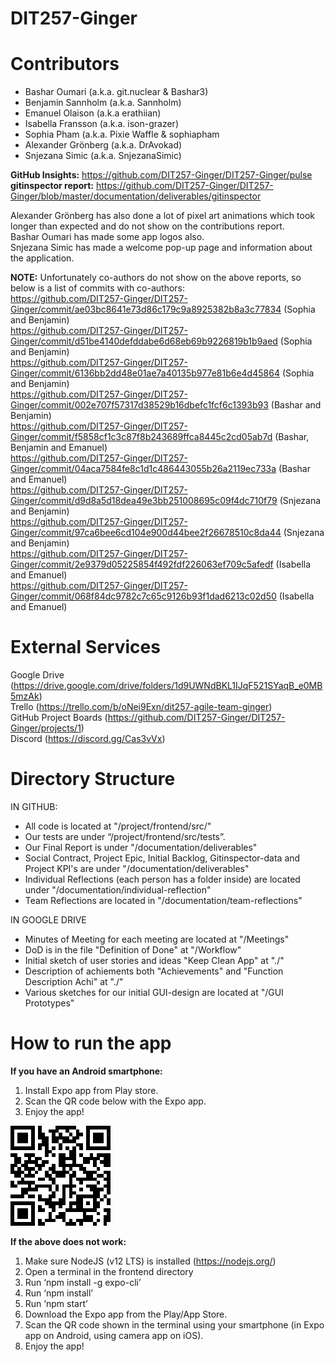 # DIT257-Ginger
# Contributors

- Bashar Oumari (a.k.a. git.nuclear & Bashar3)  
- Benjamin Sannholm (a.k.a. Sannholm)  
- Emanuel Olaison (a.k.a erathiian)  
- Isabella Fransson (a.k.a. ison-grazer)  
- Sophia Pham (a.k.a. Pixie Waffle & sophiapham  
- Alexander Grönberg (a.k.a. DrAvokad)  
- Snjezana Simic (a.k.a. SnjezanaSimic)

**GitHub Insights:** https://github.com/DIT257-Ginger/DIT257-Ginger/pulse  
**gitinspector report:** https://github.com/DIT257-Ginger/DIT257-Ginger/blob/master/documentation/deliverables/gitinspector

Alexander Grönberg has also done a lot of pixel art animations which took longer than expected and do not show on the contributions report.  
Bashar Oumari has made some app logos also.  
Snjezana Simic has made a welcome pop-up page and information about the application.

**NOTE:** Unfortunately co-authors do not show on the above reports, so below is a list of commits with co-authors:  
https://github.com/DIT257-Ginger/DIT257-Ginger/commit/ae03bc8641e73d86c179c9a8925382b8a3c77834 (Sophia and Benjamin)  
https://github.com/DIT257-Ginger/DIT257-Ginger/commit/d51be4140defddabe6d68eb69b9226819b1b9aed (Sophia and Benjamin)  
https://github.com/DIT257-Ginger/DIT257-Ginger/commit/6136bb2dd48e01ae7a40135b977e81b6e4d45864 (Sophia and Benjamin)  
https://github.com/DIT257-Ginger/DIT257-Ginger/commit/002e707f57317d38529b16dbefc1fcf6c1393b93 (Bashar and Benjamin)  
https://github.com/DIT257-Ginger/DIT257-Ginger/commit/f5858cf1c3c87f8b243689ffca8445c2cd05ab7d (Bashar, Benjamin and Emanuel)  
https://github.com/DIT257-Ginger/DIT257-Ginger/commit/04aca7584fe8c1d1c486443055b26a2119ec733a (Bashar and Emanuel)  
https://github.com/DIT257-Ginger/DIT257-Ginger/commit/d9d8a5d18dea49e3bb251008695c09f4dc710f79 (Snjezana and Benjamin)  
https://github.com/DIT257-Ginger/DIT257-Ginger/commit/97ca6bee6cd104e900d44bee2f26678510c8da44 (Snjezana and Benjamin)  
https://github.com/DIT257-Ginger/DIT257-Ginger/commit/2e9379d05225854f492fdf226063ef709c5afedf (Isabella and Emanuel)  
https://github.com/DIT257-Ginger/DIT257-Ginger/commit/068f84dc9782c7c65c9126b93f1dad6213c02d50 (Isabella and Emanuel)  

# External Services

Google Drive (https://drive.google.com/drive/folders/1d9UWNdBKL1IJqF521SYaqB_e0MB5mzAk)  
Trello (https://trello.com/b/oNei9Exn/dit257-agile-team-ginger)  
GitHub Project Boards (https://github.com/DIT257-Ginger/DIT257-Ginger/projects/1)  
Discord (https://discord.gg/Cas3vVx)

# Directory Structure
IN GITHUB:

- All code is located at "/project/frontend/src/"
- Our tests are under “/project/frontend/src/tests”.  
- Our Final Report is under "/documentation/deliverables"
- Social Contract, Project Epic, Initial Backlog, Gitinspector-data and Project KPI's are under "/documentation/deliverables"
- Individual Reflections (each person has a folder inside) are located under "/documentation/individual-reflection"
- Team Reflections are located in "/documentation/team-reflections"

IN GOOGLE DRIVE

- Minutes of Meeting for each meeting are located at "/Meetings"
- DoD is in the file "Definition of Done" at "/Workflow"
- Initial sketch of user stories and ideas "Keep Clean App" at "./"
- Description of achiements both "Achievements" and "Function Description Achi" at "./"
- Various sketches for our initial GUI-design are located at "/GUI Prototypes"

# How to run the app

**If you have an Android smartphone:**
1. Install Expo app from Play store.
2. Scan the QR code below with the Expo app.
3. Enjoy the app!

![QR Code for Expo app](documentation/deliverables/qrCodeExpo.png)

**If the above does not work:**
1. Make sure NodeJS (v12 LTS) is installed (https://nodejs.org/)
2. Open a terminal in the frontend directory
3. Run ‘npm install -g expo-cli’
4. Run ‘npm install’
5. Run ‘npm start’
6. Download the Expo app from the Play/App Store.
7. Scan the QR code shown in the terminal using your smartphone (in Expo app on Android, using camera app on iOS).
8. Enjoy the app!
